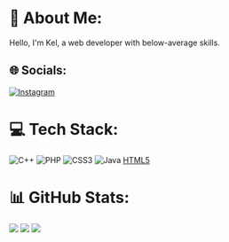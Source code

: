 # 💫 About Me:
Hello, I'm Kel, a web developer with below-average skills.

## 🌐 Socials:
[![Instagram](https://img.shields.io/badge/Instagram-%23E4405F.svg?logo=Instagram&logoColor=white)](https://instagram.com/kell4k_)

# 💻 Tech Stack:
![C++](https://img.shields.io/badge/c++-%2300599C.svg?style=for-the-badge&logo=c%2B%2B&logoColor=white)
![PHP](https://img.shields.io/badge/php-%23777BB4.svg?style=for-the-badge&logo=php&logoColor=white)
![CSS3](https://img.shields.io/badge/css3-%231572B6.svg?style=for-the-badge&logo=css3&logoColor=white)
![Java](https://img.shields.io/badge/java-%23ED8B00.svg?style=for-the-badge&logo=java&logoColor=white)
[HTML5](https://camo.githubusercontent.com/b1720e127ee280daab63f84b508b29abe2540b02f5f57675765ad07da1315241/68747470733a2f2f696d672e736869656c64732e696f2f62616467652f2d48544d4c352d3333333333333f7374796c653d666c6174266c6f676f3d48544d4c35)


# 📊 GitHub Stats:
![](https://github-readme-stats.vercel.app/api?username=kel2k&theme=radical&hide_border=false&include_all_commits=false&count_private=false)
![](https://github-readme-streak-stats.herokuapp.com/?user=kel2k&theme=radical&hide_border=false)
![](https://github-readme-stats.vercel.app/api/top-langs/?username=kel2k&theme=radical&hide_border=false&include_all_commits=false&count_private=false&layout=compact)
